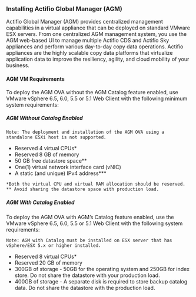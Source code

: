 ### Installing Actifio Global Manager (AGM)

Actifio Global Manager (AGM) provides centralized management capabilities in a virtual appliance that can be deployed on standard VMware ESX servers. From one centralized AGM management system, you use the AGM web-based UI to manage multiple Actifio CDS and Actifio Sky appliances and perform various day-to-day copy data operations. Actifio appliances are the highly scalable copy data platforms that virtualize application data to improve the resiliency, agility, and cloud mobility of your business.


#### AGM VM Requirements
To deploy the AGM OVA without the AGM Catalog feature enabled, use VMware vSphere 6.5, 6.0, 5.5 or 5.1 Web Client with the following minimum system requirements:

##### AGM Without Catalog Enabled

`Note: The deployment and installation of the AGM OVA using a standalone ESXi host is not supported.`  
- Reserved 4 virtual CPUs*
- Reserved 8 GB of memory
- 50 GB free datastore space**
- One(1) virtual network interface card (vNIC)
- A static (and unique) IPv4 address***

`
*Both the virtual CPU and virtual RAM allocation should be reserved.  
** Avoid sharing the datastore space with production load.  
`

##### AGM With Catalog Enabled
To deploy the AGM OVA with AGM’s Catalog feature enabled, use the VMware vSphere 6.5, 6.0, 5.5 or 5.1 Web Client with the following system requirements:

`Note: AGM with Catalog must be installed on ESX server that has vSphere/ESX 5.x or higher installed.`  
- Reserved 8 virtual CPUs*
- Reserved 20 GB of memory
- 300GB of storage - 50GB for the operating system and 250GB for index store. Do not share the datastore with your production load.
- 400GB of storage - A separate disk is required to store backup catalog data. Do not share the datastore with the production load.
